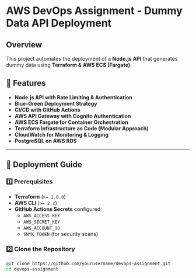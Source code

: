 # AWS DevOps Assignment - Dummy Data API Deployment

## Overview
This project automates the deployment of a **Node.js API** that generates dummy data using **Terraform & AWS ECS (Fargate)**.

## 📌 Features
- **Node.js API with Rate Limiting & Authentication**
- **Blue-Green Deployment Strategy**
- **CI/CD with GitHub Actions**
- **AWS API Gateway with Cognito Authentication**
- **AWS ECS Fargate for Container Orchestration**
- **Terraform Infrastructure as Code (Modular Approach)**
- **CloudWatch for Monitoring & Logging**
- **PostgreSQL on AWS RDS**

---

## 🚀 Deployment Guide

### 1️⃣ Prerequisites
- **Terraform** (`>= 1.0.0`)
- **AWS CLI** (`>= 2.x`)
- **GitHub Actions Secrets** configured:
  - `AWS_ACCESS_KEY`
  - `AWS_SECRET_KEY`
  - `AWS_ACCOUNT_ID`
  - `SNYK_TOKEN` (for security scans)

### 2️⃣ Clone the Repository
```sh
git clone https://github.com/yourusername/devops-assignment.git
cd devops-assignment
